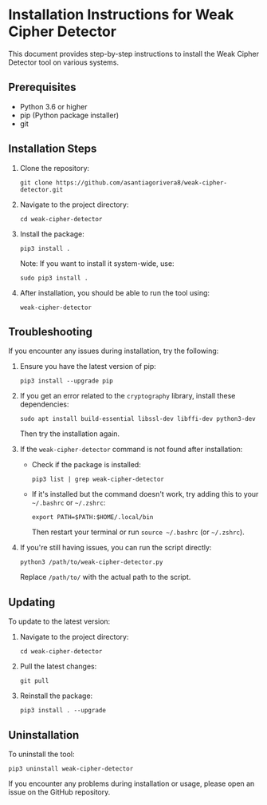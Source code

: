 # Installation Instructions for Weak Cipher Detector

This document provides step-by-step instructions to install the Weak Cipher Detector tool on various systems.

## Prerequisites

- Python 3.6 or higher
- pip (Python package installer)
- git

## Installation Steps

1. Clone the repository:
   ```
   git clone https://github.com/asantiagorivera8/weak-cipher-detector.git
   ```

2. Navigate to the project directory:
   ```
   cd weak-cipher-detector
   ```

3. Install the package:
   ```
   pip3 install .
   ```

   Note: If you want to install it system-wide, use:
   ```
   sudo pip3 install .
   ```

4. After installation, you should be able to run the tool using:
   ```
   weak-cipher-detector
   ```

## Troubleshooting

If you encounter any issues during installation, try the following:

1. Ensure you have the latest version of pip:
   ```
   pip3 install --upgrade pip
   ```

2. If you get an error related to the `cryptography` library, install these dependencies:
   ```
   sudo apt install build-essential libssl-dev libffi-dev python3-dev
   ```
   Then try the installation again.

3. If the `weak-cipher-detector` command is not found after installation:
   - Check if the package is installed:
     ```
     pip3 list | grep weak-cipher-detector
     ```
   - If it's installed but the command doesn't work, try adding this to your `~/.bashrc` or `~/.zshrc`:
     ```
     export PATH=$PATH:$HOME/.local/bin
     ```
     Then restart your terminal or run `source ~/.bashrc` (or `~/.zshrc`).

4. If you're still having issues, you can run the script directly:
   ```
   python3 /path/to/weak-cipher-detector.py
   ```
   Replace `/path/to/` with the actual path to the script.

## Updating

To update to the latest version:

1. Navigate to the project directory:
   ```
   cd weak-cipher-detector
   ```

2. Pull the latest changes:
   ```
   git pull
   ```

3. Reinstall the package:
   ```
   pip3 install . --upgrade
   ```

## Uninstallation

To uninstall the tool:
```
pip3 uninstall weak-cipher-detector
```

If you encounter any problems during installation or usage, please open an issue on the GitHub repository.
